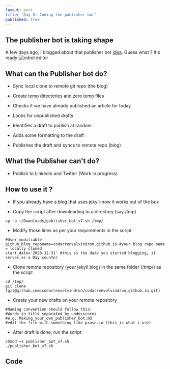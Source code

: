 ```yaml
---
layout: post
title: 'Day 5: Coding the publisher bot'
published: true
---
```


## The publisher bot is taking shape

A few days ago, I blogged about that publisher bot [idea](https://blog.codarren.com/Day3-Making_your_own_publisher_bot/).
Guess what ? It's ready
![robot editor](https://github.com/codarrenvelvindron/codarrenvelvindron.github.io/raw/master/images/robot-eic-rm-vrge.webp "robot editor")


## What can the Publisher bot do?
 - Sync local clone to remote git repo (the blog)
 
 - Create temp directories and zero temp files
 
 - Checks if we have already published an article for today
 
 - Looks for unpublished drafts
 
 - Identifies a draft to publish at random
 
 - Adds some formatting to the draft
 
 - Publishes the draft and syncs to remote repo (blog)
 
## What the Publisher can't do?
 - Publish to Linkedin and Twitter (Work in progress)
 
## How to use it ?
- If you already have a blog that uses jekyll-now it works out of the box

- Copy the script after downloading to a directory (say /tmp)
```
cp -p ~/Downloads/publisher_bot_v7.sh /tmp/
```


- Modify those lines as per your requirements in the script
```
#User modifiable
github_blog_reponame=codarrenvelvindron.github.io #your blog repo name = locally cloned
start_date='2020-12-31' #this is the date you started blogging, it serves as a Day counter
```

- Clone remote repository (your jekyll blog) in the same folder (/tmp/) as the script
```
cd /tmp/
git clone [git@github.com:codarrenvelvindron/codarrenvelvindron.github.io.git]
```

- Create your new drafts on your remote repository
```
#Naming convention should follow this:
#Words in title separated by underscores
#e.g. Making_your_own_publisher_bot.md
#edit the file with something like prose.io (this is what i use)
```

- After draft is done, run the script
```
chmod +x publisher_bot_v7.sh
./publisher_bot_v7.sh
```

## Code
<script src="https://gist.github.com/codarrenvelvindron/7074b20f4913a088a6a47db3a29d651e.js"></script>
